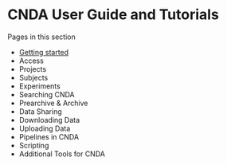 # CNDA User Guide and Tutorials

Pages in this section

 - [Getting started](Getting_started.md)
 - Access
 - Projects
 - Subjects
 - Experiments
 - Searching CNDA
 - Prearchive & Archive
 - Data Sharing
 - Downloading Data
 - Uploading Data
 - Pipelines in CNDA
 - Scripting
 - Additional Tools for CNDA
